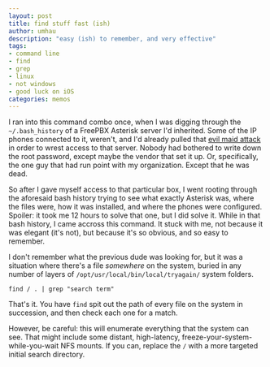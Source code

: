 ```yaml
---
layout: post
title: find stuff fast (ish)
author: umhau
description: "easy (ish) to remember, and very effective"
tags: 
- command line
- find
- grep
- linux
- not windows
- good luck on iOS
categories: memos
---
```


I ran into this command combo once, when I was digging through the `~/.bash_history` of a FreePBX Asterisk server I'd inherited. Some of the IP phones connected to it, weren't, and I'd already pulled that [evil maid attack](https://umhau.github.io/the-evil-maids-basic-attack/) in order to wrest access to that server. Nobody had bothered to write down the root password, except maybe the vendor that set it up. Or, specifically, the one guy that had run point with my organization. Except that he was dead. 

So after I gave myself access to that particular box, I went rooting through the aforesaid bash history trying to see what exactly Asterisk was, where the files were, how it was installed, and where the phones were configured. Spoiler: it took me 12 hours to solve that one, but I did solve it. While in that bash history, I came accross this command. It stuck with me, not because it was elegant (it's not), but because it's so obvious, and so easy to remember.

I don't remember what the previous dude was looking for, but it was a situation where there's a file _somewhere_ on the system, buried in any number of layers of `/opt/usr/local/bin/local/tryagain/` system folders.

```
find / . | grep "search term"
```

That's it. You have `find` spit out the path of every file on the system in succession, and then check each one for a match. 

However, be careful: this will enumerate everything that the system can see. That might include some distant, high-latency, freeze-your-system-while-you-wait NFS mounts. If you can, replace the `/` with a more targeted initial search directory.
